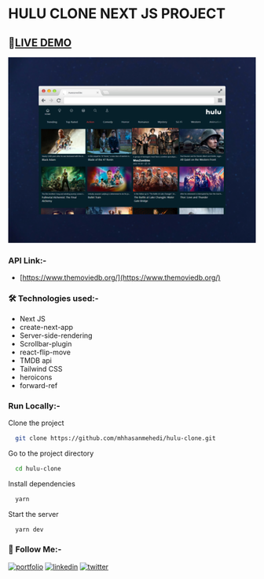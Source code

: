 # HULU CLONE NEXT JS PROJECT

## 🔴[LIVE DEMO](https://mh-hulu-clone.vercel.app/)

![Preview Image](./public/images/preview.png)

### API Link:-

- [https://www.themoviedb.org/](https://www.themoviedb.org/)

### 🛠 Technologies used:-

- Next JS
- create-next-app
- Server-side-rendering
- Scrollbar-plugin
- react-flip-move
- TMDB api
- Tailwind CSS
- heroicons
- forward-ref

### Run Locally:-

Clone the project

```bash
  git clone https://github.com/mhhasanmehedi/hulu-clone.git
```

Go to the project directory

```bash
  cd hulu-clone
```

Install dependencies

```bash
  yarn
```

Start the server

```bash
  yarn dev
```
### 🔗 Follow Me:-
[![portfolio](https://img.shields.io/badge/my_portfolio-000?style=for-the-badge&logo=ko-fi&logoColor=white)](https://mehedihasan-1.web.app//)
[![linkedin](https://img.shields.io/badge/linkedin-0A66C2?style=for-the-badge&logo=linkedin&logoColor=white)](https://www.linkedin.com/in/devmehedihasan/)
[![twitter](https://img.shields.io/badge/twitter-1DA1F2?style=for-the-badge&logo=twitter&logoColor=white)](https://twitter.com/mhhasanmehedi)
